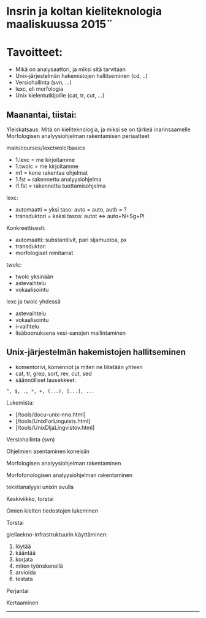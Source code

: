 Insrin ja koltan kieliteknologia maaliskuussa 2015¨
===================================================





# Tavoitteet:


* Mikä on analysaattori, ja miksi sitä tarvitaan
* Unix-järjestelmän hakemistojen hallitseminen (cd, ..)
* Versiohallinta (svn, ...)
* lexc, eli morfologia
* Unix kielentutkijoille (cat, tr, cut, ...)




## Maanantai, tiistai:


Yleiskatsaus:
Mitä on kieliteknologia, ja miksi se on tärkeä inarinsaamelle
Morfologisen analyysiohjelman rakentamisen periaatteet




main/courses/lexctwolc/basics


* 1.lexc = me kirjoitamme
* 1.twolc = me kirjoitamme
* m1 = kone rakentaa ohjelmat
* 1.fst = rakennettu analyysiohjelma
* i1.fst = rakennettu tuottamisohjelma


lexc:
* automaatti = yksi taso: auto = auto, autb = ?
* transduktori = kaksi tasoa: autot <=> auto+N+Sg+Pl


Konkreettisesti:
* automaatti: substantiivit, pari sijamuotoa, px
* transduktor:
* morfologiset nimitarrat


twolc:
* twolc yksinään
* astevaihtelu
* vokaalisointu


lexc ja twolc yhdessä
* astevaihtelu
* vokaalisointu
* i-vaihtelu
* lisäboonuksena vesi-sanojen mallintaminen


## Unix-järjestelmän hakemistojen hallitseminen 


* komentorivi, komennot ja miten ne liitetään yhteen
* cat, tr, grep, sort, rev, cut, sed
* säännölliset lausekkeet: 


```
^, $, ., *, +, (...), [...], ...
```


Lukemista:
* [/tools/docu-unix-nno.html]
* [/tools/UnixForLinguists.html]
* [/tools/UnixDljaLingvistov.html]


Versiohallinta (svn)




Ohjelmien asentaminen koneisiin






Morfologisen analyysiohjelman rakentaminen


Morfofonologisen analyysiohjelman rakentaminen


tekstianalyysi unixin avulla


Keskiviikko, torstai


Omien kielten tiedostojen lukeminen






Torstai


giellaekno-infrastruktuurin käyttäminen:


1. löytää
1. kääntää
1. korjata
1. miten työnskenellä
1. arvioida
1. testata


Perjantai


Kertaaminen




----




